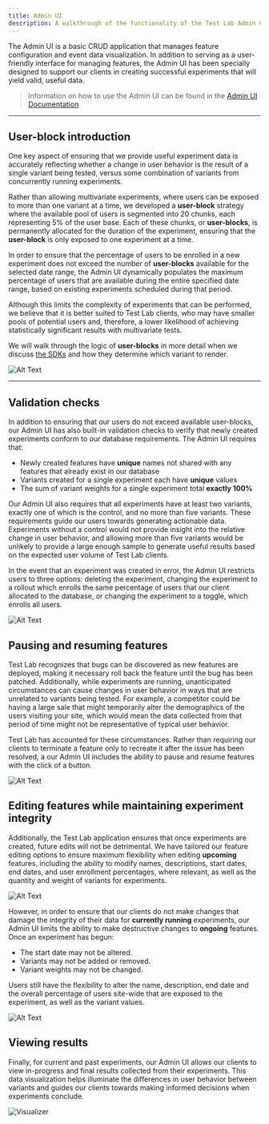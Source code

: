 ```yaml
---
title: Admin UI
description: A walkthrough of the functionality of the Test Lab Admin UI.
---
```


The Admin UI is a basic CRUD application that manages feature configuration and event data visualization. In addition to serving as a user-friendly interface for managing features, the Admin UI has been specially designed to support our clients in creating successful experiments that will yield valid, useful data.

> Information on how to use the Admin UI can be found in the [Admin UI Documentation](/docs/ui-docs)

---

## User-block introduction

One key aspect of ensuring that we provide useful experiment data is accurately reflecting whether a change in user behavior is the result of a single variant being tested, versus some combination of variants from concurrently running experiments.

Rather than allowing multivariate experiments, where users can be exposed to more than one variant at a time, we developed a **user-block** strategy where the available pool of users is segmented into 20 chunks, each representing 5% of the user base. Each of these chunks, or **user-blocks**, is permanently allocated for the duration of the experiment, ensuring that the **user-block** is only exposed to one experiment at a time.

In order to ensure that the percentage of users to be enrolled in a new experiment does not exceed the number of **user-blocks** available for the selected date range, the Admin UI dynamically populates the maximum percentage of users that are available during the entire specified date range, based on existing experiments scheduled during that period.

Although this limits the complexity of experiments that can be performed, we believe that it is better suited to Test Lab clients, who may have smaller pools of potential users and, therefore, a lower likelihood of achieving statistically significant results with multivariate tests.

We will walk through the logic of **user-blocks** in more detail when we discuss [the SDKs](/docs/sdk#user-blocks) and how they determine which variant to render.

![Alt Text](/images/DynamicUserBlocksByDate.gif)

---

## Validation checks

In addition to ensuring that our users do not exceed available user-blocks, our Admin UI has also built-in validation checks to verify that newly created experiments conform to our database requirements. The Admin UI requires that:

- Newly created features have **unique** names not shared with any features that already exist in our database
- Variants created for a single experiment each have **unique** values
- The sum of variant weights for a single experiment total **exactly 100%**

Our Admin UI also requires that all experiments have at least two variants, exactly one of which is the control, and no more than five variants. These requirements guide our users towards generating actionable data. Experiments without a control would not provide insight into the relative change in user behavior, and allowing more than five variants would be unlikely to provide a large enough sample to generate useful results based on the expected user volume of Test Lab clients.

In the event that an experiment was created in error, the Admin UI restricts users to three options: deleting the experiment, changing the experiment to a rollout which enrolls the same percentage of users that our client allocated to the database, or changing the experiment to a toggle, which enrolls all users.

![Alt Text](/images/VariantForm.png)

## Pausing and resuming features

Test Lab recognizes that bugs can be discovered as new features are deployed, making it necessary roll back the feature until the bug has been patched. Additionally, while experiments are running, unanticipated circumstances can cause changes in user behavior in ways that are unrelated to variants being tested. For example, a competitor could be having a large sale that might temporarily alter the demographics of the users visiting your site, which would mean the data collected from that period of time might not be representative of typical user behavior.

Test Lab has accounted for these circumstances. Rather than requiring our clients to terminate a feature only to recreate it after the issue has been resolved, a our Admin UI includes the ability to pause and resume features with the click of a button.

![Alt Text](/images/PauseResumeFeatures.gif)

## Editing features while maintaining experiment integrity

Additionally, the Test Lab application ensures that once experiments are created, future edits will not be detrimental. We have tailored our feature editing options to ensure maximum flexibility when editing **upcoming** features, including the ability to modify names, descriptions, start dates, end dates, and user enrollment percentages, where relevant, as well as the quantity and weight of variants for experiments.

![Alt Text](/images/EditingUpcomingFeatures.png)

However, in order to ensure that our clients do not make changes that damage the integrity of their data for **currently running** experiments, our Admin UI limits the ability to make destructive changes to **ongoing** features. Once an experiment has begun:

- The start date may not be altered.
- Variants may not be added or removed.
- Variant weights may not be changed.

Users still have the flexibility to alter the name, description, end date and the overall percentage of users site-wide that are exposed to the experiment, as well as the variant values.

![Alt Text](/images/EditingOngoingFeatures.png)

## Viewing results

Finally, for current and past experiments, our Admin UI allows our clients to view in-progress and final results collected from their experiments. This data visualization helps illuminate the differences in user behavior between variants and guides our clients towards making informed decisions when experiments conclude.

![Visualizer](/images/RyanVisualizer.gif)
